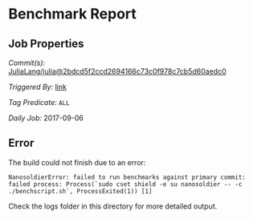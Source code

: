 # Benchmark Report

## Job Properties

*Commit(s):* [JuliaLang/julia@2bdcd5f2ccd2694166c73c0f978c7cb5d60aedc0](https://github.com/JuliaLang/julia/commit/2bdcd5f2ccd2694166c73c0f978c7cb5d60aedc0)

*Triggered By:* [link](https://github.com/JuliaLang/julia/commit/2bdcd5f2ccd2694166c73c0f978c7cb5d60aedc0#commitcomment-24106068)

*Tag Predicate:* `ALL`

*Daily Job:* 2017-09-06

## Error

The build could not finish due to an error:

```
NanosoldierError: failed to run benchmarks against primary commit: failed process: Process(`sudo cset shield -e su nanosoldier -- -c ./benchscript.sh`, ProcessExited(1)) [1]
```

Check the logs folder in this directory for more detailed output.

